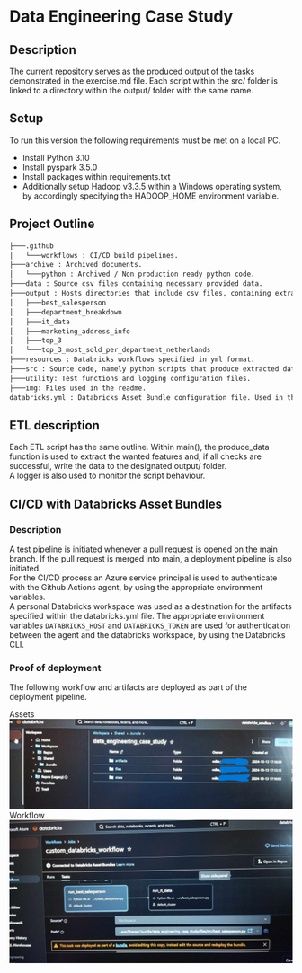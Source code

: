# Data Engineering Case Study

## Description

The current repository serves as the produced output of the tasks demonstrated in the exercise.md file. Each script within the src/ folder is linked to a directory within the output/ folder with the same name.

## Setup

To run this version the following requirements must be met on a local PC.

- Install Python 3.10
- Install pyspark 3.5.0
- Install packages within requirements.txt
- Additionally setup Hadoop v3.3.5 within a Windows operating system, by accordingly specifying the HADOOP_HOME environment variable.

## Project Outline

```bash
├───.github 
│   └───workflows : CI/CD build pipelines.
├───archive : Archived documents.
│   └───python : Archived / Non production ready python code.
├───data : Source csv files containing necessary provided data.
├───output : Hosts directories that include csv files, containing extracted data per task.
│   ├───best_salesperson
│   ├───department_breakdown
│   ├───it_data
│   ├───marketing_address_info
│   ├───top_3
│   └───top_3_most_sold_per_department_netherlands
├───resources : Databricks workflows specified in yml format. 
├───src : Source code, namely python scripts that produce extracted data, saved in the outputs/ folder.
├───utility: Test functions and logging configuration files.
├───img: Files used in the readme.
databricks.yml : Databricks Asset Bundle configuration file. Used in the CI/CD deployment process.
```

## ETL description

Each ETL script has the same outline. Within main(), the produce_data function is used to extract the wanted features and, if all checks are successful, write the data to the designated output/ folder. <br>
A logger is also used to monitor the script behaviour.

## CI/CD with Databricks Asset Bundles

### Description
A test pipeline is initiated whenever a pull request is opened on the main branch. If the pull request is merged into main, a deployment pipeline is also initiated. <br>
For the CI/CD process an Azure service principal is used to authenticate with the Github Actions agent, by using the appropriate environment variables. <br>
A personal Databricks workspace was used as a destination for the artifacts specified within the databricks.yml file. The appropriate environment variables ```DATABRICKS_HOST``` and ```DATABRICKS_TOKEN```
are used for authentication between the agent and the databricks workspace, by using the Databricks CLI. <br>

### Proof of deployment

The following workflow and artifacts are deployed as part of the deployment pipeline.

Assets
<br>
![Assets](img/proof_of_deployment_assets.jpg)
Workflow
<br>
![Workflow](img/proof_of_deployment_workflow.jpg)



